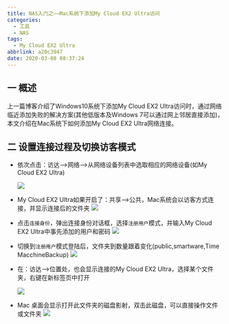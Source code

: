 ```yaml
---
title: NAS入门之——Mac系统下添加My Cloud EX2 Ultra访问
categories:
  - 工具
  - NAS
tags:
  - My Cloud EX2 Ultra
abbrlink: a20c3947
date: 2020-03-08 08:37:24
---
```

## 一 概述

上一篇博客介绍了Windows10系统下添加My Cloud EX2 Ultra访问时，通过网络临近添加失败的解决方案(其他低版本及Windows 7可以通过网上邻居直接添加)，本文介绍在Mac系统下如何添加My Cloud EX2 Ultra网络连接。  

<!--more-->

## 二 设置连接过程及切换访客模式

* 依次点击：访达——>网络——>从网络设备列表中选取相应的网络设备(如My Cloud EX2 Ultra)

  ![][1]
  
* My Cloud EX2 Ultra如果开启了：共享——>公共，Mac系统会以访客方式连接，并显示连接后的文件夹
	![][2]
	
* 点击`连接身份`，弹出连接身份对话框，选择`注册用户`模式，并输入My Cloud EX2 Ultra中事先添加的用户和密码
  ![][3]
  
* 切换到`注册用户`模式登陆后，文件夹到数量跟着变化(public,smartware,Time MacchineBackup)
  ![][4]
  
* 在：访达——>位置处，也会显示连接的My Cloud EX2 Ultra，选择某个文件夹，右键在新标签页中打开

  ![][5]
* Mac 桌面会显示打开此文件夹的磁盘影射，双击此磁盘，可以直接操作文件或文件夹
	![][6]


[1]:https://raw.githubusercontent.com/PGzxc/images/master/2020/nas-mycloudex2-ultra-mac-net-open.png
[2]:https://raw.githubusercontent.com/PGzxc/images/master/2020/nas-mycloudex2-ultra-mac-share-setting.png
[3]:https://raw.githubusercontent.com/PGzxc/images/master/2020/nas-mycloudex2-ultra-mac-switch-login.png
[4]:https://raw.githubusercontent.com/PGzxc/images/master/2020/nas-mycloudex2-ultra-mac-login-admin.png
[5]:https://raw.githubusercontent.com/PGzxc/images/master/2020/nas-mycloudex2-ultra-mac-public-open-tag.png
[6]:https://raw.githubusercontent.com/PGzxc/images/master/2020/nas-mycloudex2-ultra-mac-public-yingshe.png